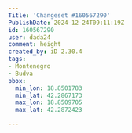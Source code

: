 ```yaml
---
Title: 'Changeset #160567290'
PublishDate: 2024-12-24T09:11:19Z
id: 160567290
user: dada24
comment: height
created_by: iD 2.30.4
tags:
- Montenegro
- Budva
bbox:
  min_lon: 18.8501783
  min_lat: 42.2867173
  max_lon: 18.8509705
  max_lat: 42.2872423

---
```


